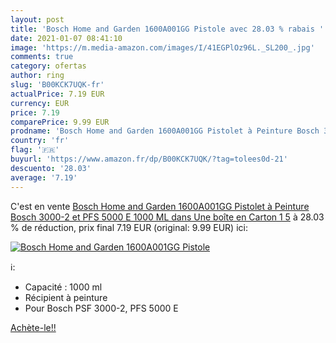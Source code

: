 ```yaml
---
layout: post
title: 'Bosch Home and Garden 1600A001GG Pistole avec 28.03 % rabais '
date: 2021-01-07 08:41:10
image: 'https://m.media-amazon.com/images/I/41EGPlOz96L._SL200_.jpg'
comments: true
category: ofertas
author: ring
slug: 'B00KCK7UQK-fr'
actualPrice: 7.19 EUR
currency: EUR
price: 7.19
comparePrice: 9.99 EUR
prodname: 'Bosch Home and Garden 1600A001GG Pistolet à Peinture Bosch 3000-2 et PFS 5000 E  1000 ML  dans Une boîte en Carton   1 5'
country: 'fr'
flag: '🇫🇷'
buyurl: 'https://www.amazon.fr/dp/B00KCK7UQK/?tag=tolees0d-21'
descuento: '28.03'
average: '7.19'
---
```


C'est en vente [Bosch Home and Garden 1600A001GG Pistolet à Peinture Bosch 3000-2 et PFS 5000 E  1000 ML  dans Une boîte en Carton   1 5](https://www.amazon.fr/dp/B00KCK7UQK/?tag=tolees0d-21)  à  28.03 % de réduction, prix final  7.19 EUR (original: 9.99 EUR) ici:

[![Bosch Home and Garden 1600A001GG Pistole](https://m.media-amazon.com/images/I/41EGPlOz96L._SL200_.jpg)](https://www.amazon.fr/dp/B00KCK7UQK/?tag=tolees0d-21)

ℹ️:

- Capacité : 1000 ml
- Récipient à peinture
- Pour Bosch PSF 3000-2, PFS 5000 E

[Achète-le!!](https://www.amazon.fr/dp/B00KCK7UQK/?tag=tolees0d-21)

